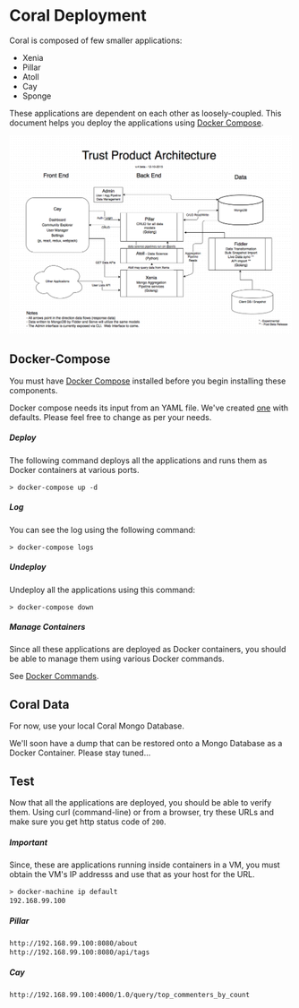 # Coral Deployment
Coral is composed of few smaller applications:

* Xenia
* Pillar
* Atoll
* Cay
* Sponge

These applications are dependent on each other as loosely-coupled. This document helps you deploy the applications using [Docker Compose](https://docs.docker.com/compose/).

![Coral Architecture](../trust-product-architecture-current.png)

## Docker-Compose
You must have [Docker Compose](https://docs.docker.com/compose/install/) installed before you begin installing these components.

Docker compose needs its input from an YAML file. We've created [one](./docker-compose.yml) with defaults. Please feel free to change as per your needs. 

##### Deploy
The following command deploys all the applications and runs them as Docker containers at various ports.

~~~
> docker-compose up -d
~~~

##### Log
You can see the log using the following command:

~~~
> docker-compose logs
~~~

##### Undeploy
Undeploy all the applications using this command:

~~~
> docker-compose down
~~~

##### Manage Containers
Since all these applications are deployed as Docker containers, you should be able to manage them using various Docker commands.

See [Docker Commands](https://docs.docker.com/engine/reference/commandline/cli/).

## Coral Data
For now, use your local Coral Mongo Database.

We'll soon have a dump that can be restored onto a Mongo Database as a Docker Container. Please stay tuned...

## Test
Now that all the applications are deployed, you should be able to verify them. Using curl (command-line) or from a browser, try these URLs and make sure you get http status code of ```200```.

##### Important
Since, these are applications running inside containers in a VM, you must obtain the VM's IP addresss and use that as your host for the URL.

~~~
> docker-machine ip default
192.168.99.100
~~~

##### Pillar

~~~
http://192.168.99.100:8080/about
http://192.168.99.100:8080/api/tags
~~~

##### Cay

~~~
http://192.168.99.100:4000/1.0/query/top_commenters_by_count
~~~
